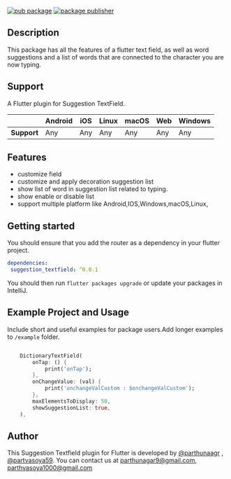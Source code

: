 
[![pub package](https://img.shields.io/pub/v/http.svg)](https://pub.dev/packages/http)
[![package publisher](https://img.shields.io/pub/publisher/http.svg)](https://pub.dev/packages/http/publisher)

## Description

This package has all the features of a flutter text field, as well as word suggestions and a list of words that are connected to the character you are now typing.


## Support

A Flutter plugin for Suggestion TextField.

|             | Android | iOS | Linux | macOS | Web | Windows |
|-------------|---------|-----|-------|-------|-----|---------|
| **Support** | Any     | Any | Any   | Any   | Any | Any     |

## Features

- customize field
- customize and apply decoration suggestion list
- show list of word in suggestion list related to typing.
- show enable or disable list
- support multiple platform like Android,IOS,Windows,macOS,Linux,

## Getting started

You should ensure that you add the router as a dependency in your flutter project.

```yaml
dependencies:
 suggestion_textfield: ^0.0.1
```
You should then run `flutter packages upgrade` or update your packages in IntelliJ.

## Example Project and Usage

Include short and useful examples for package users.Add longer examples
to `/example` folder.

```dart

    DictionaryTextField(
        onTap: () {
            print('onTap');
        },
        onChangeValue: (val) {
            print('onchangeValCustom : $onchangeValCustom');
        },
        maxElementsToDisplay: 50,
        showSuggestionList: true,
    ),

```

## Author

This Suggestion Textfield plugin for Flutter is developed by [@parthunaagr](https://github.com/parthunagar) , [@partvasoya59](https://github.com/partvasoya59). 
You can contact us at [parthunagar9@gmail.com](mailto:parthunagar9@gmail.com), [parthvasoya1000@gmail.com](mailto:parthvasoya1000@gmail.com)
